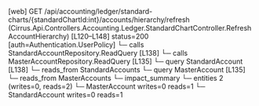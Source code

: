 [web] GET /api/accounting/ledger/standard-charts/{standardChartId:int}/accounts/hierarchy/refresh  (Cirrus.Api.Controllers.Accounting.Ledger.StandardChartController.RefreshAccountHierarchy)  [L120–L148] status=200 [auth=Authentication.UserPolicy]
  └─ calls StandardAccountRepository.ReadQuery [L138]
  └─ calls MasterAccountRepository.ReadQuery [L135]
  └─ query StandardAccount [L138]
    └─ reads_from StandardAccounts
  └─ query MasterAccount [L135]
    └─ reads_from MasterAccounts
  └─ impact_summary
    └─ entities 2 (writes=0, reads=2)
      └─ MasterAccount writes=0 reads=1
      └─ StandardAccount writes=0 reads=1

